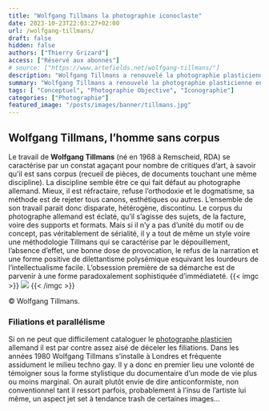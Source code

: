 ```yaml
---
title: "Wolfgang Tillmans la photographie iconoclaste"
date: 2023-10-23T22:03:27+02:00
url: /wolfgang-tillmans/
draft: false
hidden: false
authors: ["Thierry Grizard"]
access: ["Réservé aux abonnés"]
# source: ["https://www.artefields.net/wolfgang-tillmans/"]
description: "Wolfgang Tillmans a renouvelé la photographie plasticienne en transgressant les frontières entre les genres et en proposant des accrochages iconoclastes."
summary: "Wolfgang Tillmans a renouvelé la photographie plasticienne en transgressant les frontières entre les genres et en proposant des accrochages iconoclastes."
tags: [ "Conceptuel", "Photographie Objective", "Iconographie"]
categories: ["Photographie"]
featured_image: "/posts/images/banner/tillmans.jpg"
---
```


## Wolfgang Tillmans, l’homme sans corpus

Le travail de **Wolfgang Tillmans** (né en 1968 à Remscheid, RDA) se caractérise par un constat agaçant pour nombre de critiques d’art, à savoir qu’il est sans corpus (recueil de pièces, de documents touchant une même discipline). La discipline semble être ce qui fait défaut au photographe allemand. Mieux, il est réfractaire, refuse l’orthodoxie et le dogmatisme, sa méthode est de rejeter tous canons, esthétiques ou autres. L’ensemble de son travail parait donc disparate, hétérogène, discontinu. Le corpus du photographe allemand est éclaté, qu’il s’agisse des sujets, de la facture, voire des supports et formats. Mais si il n’y a pas d’unité du motif ou de concept, pas véritablement de sérialité, il y a tout de même un style voire une méthodologie Tillmans qui se caractérise par le dépouillement, l’absence d’effet, une bonne dose de provocation, le refus de la narration et une forme positive de dilettantisme polysémique esquivant les lourdeurs de l’intellectualisme facile. L’obsession première de sa démarche est de parvenir à une forme paradoxalement sophistiquée d’immédiateté.
{{< imgc >}}
![](/posts/images/tillmans/wolfgang-tillmans-photography-fondation-beyeler-techno-nude-concord.017-12.jpg)
{{< /imgc >}}

© Wolfgang Tillmans.

### Filiations et parallélisme

Si on ne peut que difficilement cataloguer le [photographe plasticien](/photographie-et-art-contemporain/) allemand il est par contre assez aisé de déceler les filiations. Dans les années 1980 Wolfgang Tillmans s’installe à Londres et fréquente assidument le milieu techno gay. Il y a donc en premier lieu une volonté de témoigner sous la forme stylistique du documentaire d’un mode de vie plus ou moins marginal. On aurait plutôt envie de dire anticonformiste, non conventionnel tant il ressort parfois, probablement à l’insu de l’artiste lui même, un aspect jet set à tendance trash de certaines images...
